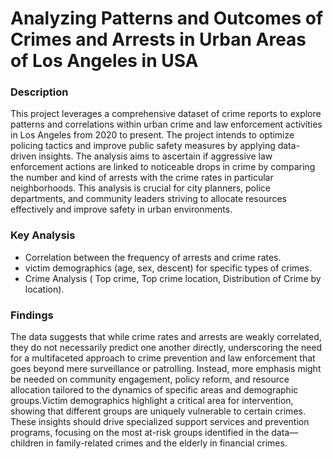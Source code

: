 
# Analyzing Patterns and Outcomes of Crimes and Arrests in Urban Areas of Los Angeles in USA
### Description
This project leverages a comprehensive dataset of crime reports to explore patterns and correlations within urban crime and law enforcement activities in Los Angeles from 2020 to present. The project intends to optimize policing tactics and improve public safety measures by applying data-driven insights. The analysis aims to ascertain if aggressive law enforcement actions are linked to noticeable drops in crime by comparing the number and kind of arrests with the crime rates in particular neighborhoods. This analysis is crucial for city planners, police departments, and community leaders striving to allocate resources effectively and improve safety in urban environments.
### Key Analysis
- Correlation between the frequency of arrests and crime rates.
- victim demographics (age, sex, descent) for specific types of crimes.
- Crime Analysis ( Top crime, Top crime location, Distribution of Crime by location).
### Findings
The data suggests that while crime rates and arrests are weakly correlated, they do not necessarily predict one another directly, underscoring the need for a multifaceted approach to crime prevention and law enforcement that goes beyond mere surveillance or patrolling. Instead, more emphasis might be needed on community engagement, policy reform, and resource allocation tailored to the dynamics of specific areas and demographic groups.Victim demographics highlight a critical area for intervention, showing that different groups are uniquely vulnerable to certain crimes. These insights should drive specialized support services and prevention programs, focusing on the most at-risk groups identified in the data—children in family-related crimes and the elderly in financial crimes.

